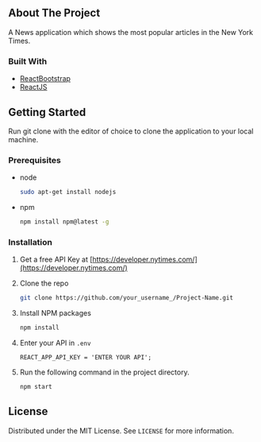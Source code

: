 


<!-- ABOUT THE PROJECT -->
## About The Project



A News application which shows the most popular articles in the New York Times.



### Built With

* [ReactBootstrap](https://react-bootstrap.github.io/)
* [ReactJS](https://reactjs.org/)




<!-- GETTING STARTED -->
## Getting Started

Run git clone with the  editor of choice to clone the application to your local machine. 
### Prerequisites
* node
  ```sh
  sudo apt-get install nodejs
  ```
* npm
  ```sh
  npm install npm@latest -g
  ```

### Installation

1. Get a free API Key at [https://developer.nytimes.com/](https://developer.nytimes.com/)
2. Clone the repo
   ```sh
   git clone https://github.com/your_username_/Project-Name.git
   ```
3. Install NPM packages
   ```sh
   npm install
   ```
4. Enter your API in `.env`
   ```JS
   REACT_APP_API_KEY = 'ENTER YOUR API';
   ```

5. Run the following command in the project directory.
   ```sh
   npm start
   ```












<!-- LICENSE -->
## License

Distributed under the MIT License. See `LICENSE` for more information.











